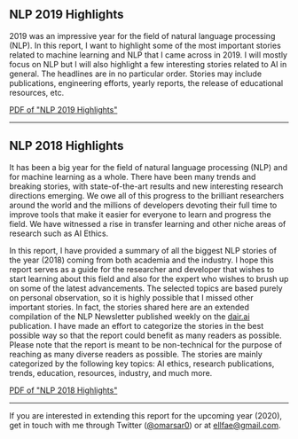 ## NLP 2019 Highlights
2019 was an impressive year for the field of natural language processing (NLP). In this report, I want to highlight some of the most important stories related to machine learning and NLP that I came across in 2019. I will mostly focus on NLP but I will also highlight a few interesting stories related to AI in general. The headlines are in no particular order. Stories may include publications, engineering efforts, yearly reports, the release of educational resources, etc.

[PDF of "NLP 2019 Highlights"](https://github.com/omarsar/nlp_highlights/blob/master/NLP_2019_Highlights.pdf)

---

## NLP 2018 Highlights

It has been a big year for the field of natural language processing (NLP) and for machine learning as a whole. There have been many trends and breaking stories, with state-of-the-art results and new interesting research directions emerging. We owe all of this progress to the brilliant researchers around the world and the millions of developers devoting their full time to improve tools that make it easier for everyone to learn and progress the field. We have witnessed a rise in transfer learning and other niche areas of research such as AI Ethics.

In this report, I have provided a summary of all the biggest NLP stories of the year (2018) coming from both academia and the industry. I hope this report serves as a guide for the researcher and developer that wishes to start learning about this field and also for the expert who wishes to brush up on some of the latest advancements. The selected topics are based purely on personal observation, so it is highly possible that I missed other important stories. In fact, the stories shared here are an extended compilation of the NLP Newsletter published weekly on the [dair.ai](https://medium.com/dair-ai) publication. I have made an effort to categorize the stories in the best possible way so that the report could benefit as many readers as possible. Please note that the report is meant to be non-technical for the purpose of reaching as many diverse readers as possible. The stories are mainly categorized by the following key topics: AI ethics, research publications, trends, education, resources, industry, and much more.

[PDF of "NLP 2018 Highlights"](https://github.com/omarsar/nlp_highlights/blob/master/NLP_2018_Highlights.pdf)

---
If you are interested in extending this report for the upcoming year (2020), get in touch with me through Twitter ([@omarsar0](https://twitter.com/omarsar0)) or at ellfae@gmail.com.
